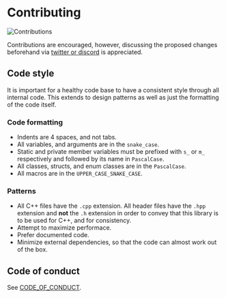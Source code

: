 # Contributing

![Contributions](https://img.shields.io/badge/contributions-open-green)

Contributions are encouraged, however, discussing the proposed changes beforehand via [twitter or discord](https://github.com/VertexEngine/VertexEngine#support) is appreciated.

## Code style

It is important for a healthy code base to have a consistent style through all internal code. This extends to design patterns as well as just the formatting of the code itself.

### Code formatting
* Indents are 4 spaces, and not tabs.
* All variables, and arguments are in the `snake_case`.
* Static and private member variables must be prefixed with `s_` or `m_` respectively and followed by its name in `PascalCase`.
* All classes, structs, and enum classes are in the `PascalCase`.
* All macros are in the `UPPER_CASE_SNAKE_CASE`.

### Patterns
* All C++ files have the `.cpp` extension. All header files have the `.hpp` extension and **not** the `.h` extension in order to convey that this library is to be used for C++, and for consistency.
* Attempt to maximize performace.
* Prefer documented code.
* Minimize external dependencies, so that the code can almost work out of the box.

## Code of conduct
See [CODE_OF_CONDUCT](https://github.com/VertexEngine/VertexEngine/blob/master/CODE_OF_CONDUCT.md).
